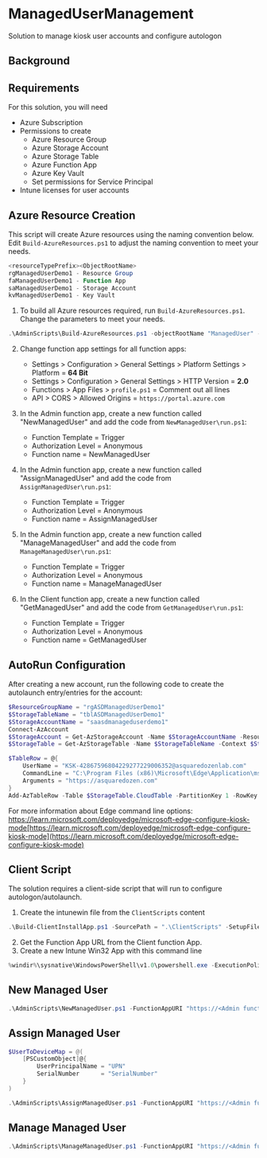 # ManagedUserManagement

Solution to manage kiosk user accounts and configure autologon

## Background

## Requirements

For this solution, you will need

- Azure Subscription
- Permissions to create
  - Azure Resource Group
  - Azure Storage Account
  - Azure Storage Table
  - Azure Function App
  - Azure Key Vault
  - Set permissions for Service Principal
- Intune licenses for user accounts

## Azure Resource Creation

This script will create Azure resources using the naming convention below. Edit `Build-AzureResources.ps1` to adjust the naming convention to meet your needs.

```powershell
<resourceTypePrefix><ObjectRootName>
rgManagedUserDemo1 - Resource Group
faManagedUserDemo1 - Function App
saManagedUserDemo1 - Storage Account
kvManagedUserDemo1 - Key Vault
```

1. To build all Azure resources required, run `Build-AzureResources.ps1`. Change the parameters to meet your needs.

  ```powershell
  .\AdminScripts\Build-AzureResources.ps1 -objectRootName "ManagedUser" -DomainName "asquaredozenlab.com" -LicenseGroupName "License" -GroupTag "Kiosk" -UPNPrefix "KSK"
  ```

2. Change function app settings for all function apps:

   - Settings > Configuration > General Settings > Platform Settings > Platform = **64 Bit**
   - Settings > Configuration > General Settings > HTTP Version = **2.0**
   - Functions > App Files > `profile.ps1` = Comment out all lines
   - API > CORS > Allowed Origins = `https://portal.azure.com`

3. In the Admin function app, create a new function called "NewManagedUser" and add the code from `NewManagedUser\run.ps1`:

   - Function Template = Trigger
   - Authorization Level = Anonymous
   - Function name = NewManagedUser

4. In the Admin function app, create a new function called "AssignManagedUser" and add the code from `AssignManagedUser\run.ps1`:

   - Function Template = Trigger
   - Authorization Level = Anonymous
   - Function name = AssignManagedUser

5. In the Admin function app, create a new function called "ManageManagedUser" and add the code from `ManageManagedUser\run.ps1`:

   - Function Template = Trigger
   - Authorization Level = Anonymous
   - Function name = ManageManagedUser

6. In the Client function app, create a new function called "GetManagedUser" and add the code from `GetManagedUser\run.ps1`:

   - Function Template = Trigger
   - Authorization Level = Anonymous
   - Function name = GetManagedUser

## AutoRun Configuration

After creating a new account, run the following code to create the autolaunch entry/entries for the account:

```powershell
$ResourceGroupName = "rgASDManagedUserDemo1"
$StorageTableName = "tblASDManagedUserDemo1"
$StorageAccountName = "saasdmanageduserdemo1"
Connect-AzAccount
$StorageAccount = Get-AzStorageAccount -Name $StorageAccountName -ResourceGroupName $ResourceGroupName
$StorageTable = Get-AzStorageTable -Name $StorageTableName -Context $StorageAccount.Context

$TableRow = @{
    UserName = "KSK-42867596804229277229006352@asquaredozenlab.com"
    CommandLine = "C:\Program Files (x86)\Microsoft\Edge\Application\msedge.exe"
    Arguments = "https://asquaredozen.com"
}
Add-AzTableRow -Table $StorageTable.CloudTable -PartitionKey 1 -RowKey (New-Guid).Guid -Property $TableRow
```

For more information about Edge command line options: https://learn.microsoft.com/deployedge/microsoft-edge-configure-kiosk-mode[https://learn.microsoft.com/deployedge/microsoft-edge-configure-kiosk-mode](https://learn.microsoft.com/deployedge/microsoft-edge-configure-kiosk-mode)

## Client Script

The solution requires a client-side script that will run to configure autologon/autolaunch.

1. Create the intunewin file from the `ClientScripts` content

 ```powershell
 .\Build-ClientInstallApp.ps1 -SourcePath = ".\ClientScripts" -SetupFile = "install.ps1" -OutputFolder = ".\Win32"`
 ```

2. Get the Function App URL from the Client function App.
3. Create a new Intune Win32 App with this command line

  ```powershell
  %windir%\sysnative\WindowsPowerShell\v1.0\powershell.exe -ExecutionPolicy Bypass -NoProfile -NonInteractive -File "install.ps1" -Uri "<CLIENT FUNCTION APP COMMAND LINE FROM STEP 2>"
  ```

## New Managed User

  ```powershell
  .\AdminScripts\NewManagedUser.ps1 -FunctionAppURI "https://<Admin function App URL>" -DeviceSerialNumbers @('ABCD1245''FEWE2343') 
  ```

## Assign Managed User

  ```powershell
  $UserToDeviceMap = @(
      [PSCustomObject]@{
          UserPrincipalName = "UPN"
          SerialNumber      = "SerialNumber"
      }
  )
  
  .\AdminScripts\AssignManagedUser.ps1 -FunctionAppURI "https://<Admin function App URL>" -UserToDeviceMap $UserToDeviceMap
  ```

## Manage Managed User

  ```powershell
  .\AdminScripts\ManageManagedUser.ps1 -FunctionAppURI "https://<Admin function App URL>" -UserPrincipalName "MyUPN" -Password "MyPassword"
  ```
